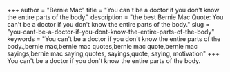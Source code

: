+++
author = "Bernie Mac"
title = "You can't be a doctor if you don't know the entire parts of the body."
description = "the best Bernie Mac Quote: You can't be a doctor if you don't know the entire parts of the body."
slug = "you-cant-be-a-doctor-if-you-dont-know-the-entire-parts-of-the-body"
keywords = "You can't be a doctor if you don't know the entire parts of the body.,bernie mac,bernie mac quotes,bernie mac quote,bernie mac sayings,bernie mac saying,quotes, sayings,quote, saying, motivation"
+++
You can't be a doctor if you don't know the entire parts of the body.
